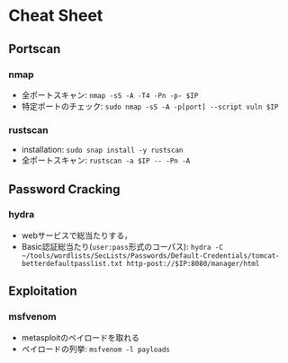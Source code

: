 # Cheat Sheet


## Portscan

### nmap
- 全ポートスキャン: `nmap -sS -A -T4 -Pn -p- $IP`
- 特定ポートのチェック: `sudo nmap -sS -A -p[port] --script vuln $IP`

### rustscan
- installation: `sudo snap install -y rustscan`
- 全ポートスキャン: `rustscan -a $IP -- -Pn -A`

## Password Cracking

### hydra
- webサービスで総当たりする，
- Basic認証総当たり(`user:pass`形式のコーパス): `hydra -C ~/tools/wordlists/SecLists/Passwords/Default-Credentials/tomcat-betterdefaultpasslist.txt http-post://$IP:8080/manager/html`


## Exploitation

### msfvenom
- metasploitのペイロードを取れる
- ペイロードの列挙: `msfvenom -l payloads`
